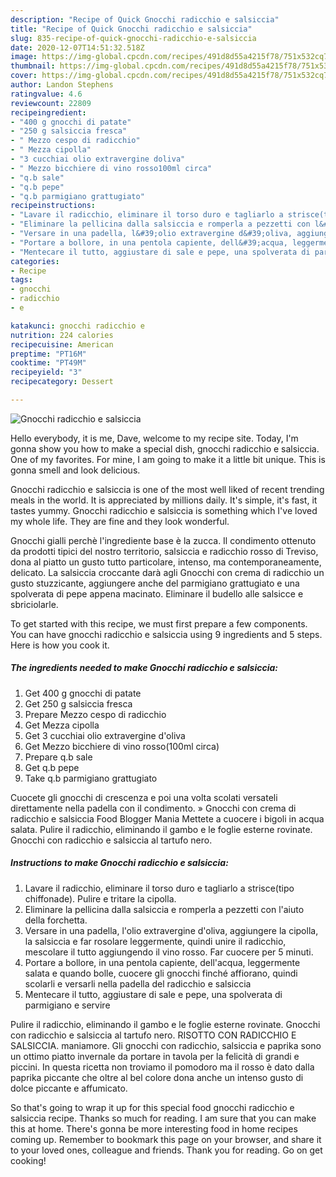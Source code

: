 ```yaml
---
description: "Recipe of Quick Gnocchi radicchio e salsiccia"
title: "Recipe of Quick Gnocchi radicchio e salsiccia"
slug: 835-recipe-of-quick-gnocchi-radicchio-e-salsiccia
date: 2020-12-07T14:51:32.518Z
image: https://img-global.cpcdn.com/recipes/491d8d55a4215f78/751x532cq70/gnocchi-radicchio-e-salsiccia-recipe-main-photo.jpg
thumbnail: https://img-global.cpcdn.com/recipes/491d8d55a4215f78/751x532cq70/gnocchi-radicchio-e-salsiccia-recipe-main-photo.jpg
cover: https://img-global.cpcdn.com/recipes/491d8d55a4215f78/751x532cq70/gnocchi-radicchio-e-salsiccia-recipe-main-photo.jpg
author: Landon Stephens
ratingvalue: 4.6
reviewcount: 22809
recipeingredient:
- "400 g gnocchi di patate"
- "250 g salsiccia fresca"
- " Mezzo cespo di radicchio"
- " Mezza cipolla"
- "3 cucchiai olio extravergine doliva"
- " Mezzo bicchiere di vino rosso100ml circa"
- "q.b sale"
- "q.b pepe"
- "q.b parmigiano grattugiato"
recipeinstructions:
- "Lavare il radicchio, eliminare il torso duro e tagliarlo a strisce(tipo chiffonade). Pulire e tritare la cipolla."
- "Eliminare la pellicina dalla salsiccia e romperla a pezzetti con l&#39;aiuto della forchetta."
- "Versare in una padella, l&#39;olio extravergine d&#39;oliva, aggiungere la cipolla, la salsiccia e far rosolare leggermente, quindi unire il radicchio, mescolare il tutto aggiungendo il vino rosso. Far cuocere per 5 minuti."
- "Portare a bollore, in una pentola capiente, dell&#39;acqua, leggermente salata e quando bolle, cuocere gli gnocchi finché affiorano, quindi scolarli e versarli nella padella del radicchio e salsiccia"
- "Mentecare il tutto, aggiustare di sale e pepe, una spolverata di parmigiano e servire"
categories:
- Recipe
tags:
- gnocchi
- radicchio
- e

katakunci: gnocchi radicchio e 
nutrition: 224 calories
recipecuisine: American
preptime: "PT16M"
cooktime: "PT49M"
recipeyield: "3"
recipecategory: Dessert

---
```



![Gnocchi radicchio e salsiccia](https://img-global.cpcdn.com/recipes/491d8d55a4215f78/751x532cq70/gnocchi-radicchio-e-salsiccia-recipe-main-photo.jpg)

Hello everybody, it is me, Dave, welcome to my recipe site. Today, I'm gonna show you how to make a special dish, gnocchi radicchio e salsiccia. One of my favorites. For mine, I am going to make it a little bit unique. This is gonna smell and look delicious.

Gnocchi radicchio e salsiccia is one of the most well liked of recent trending meals in the world. It is appreciated by millions daily. It's simple, it's fast, it tastes yummy. Gnocchi radicchio e salsiccia is something which I've loved my whole life. They are fine and they look wonderful.

Gnocchi gialli perchè l&#39;ingrediente base è la zucca. Il condimento ottenuto da prodotti tipici del nostro territorio, salsiccia e radicchio rosso di Treviso, dona al piatto un gusto tutto particolare, intenso, ma contemporaneamente, delicato. La salsiccia croccante darà agli Gnocchi con crema di radicchio un gusto stuzzicante, aggiungere anche del parmigiano grattugiato e una spolverata di pepe appena macinato. Eliminare il budello alle salsicce e sbriciolarle.


To get started with this recipe, we must first prepare a few components. You can have gnocchi radicchio e salsiccia using 9 ingredients and 5 steps. Here is how you cook it.

<!--inarticleads1-->

##### The ingredients needed to make Gnocchi radicchio e salsiccia:

1. Get 400 g gnocchi di patate
1. Get 250 g salsiccia fresca
1. Prepare  Mezzo cespo di radicchio
1. Get  Mezza cipolla
1. Get 3 cucchiai olio extravergine d&#39;oliva
1. Get  Mezzo bicchiere di vino rosso(100ml circa)
1. Prepare q.b sale
1. Get q.b pepe
1. Take q.b parmigiano grattugiato


Cuocete gli gnocchi di crescenza e poi una volta scolati versateli direttamente nella padella con il condimento. » Gnocchi con crema di radicchio e salsiccia Food Blogger Mania Mettete a cuocere i bigoli in acqua salata. Pulire il radicchio, eliminando il gambo e le foglie esterne rovinate. Gnocchi con radicchio e salsiccia al tartufo nero. 

<!--inarticleads2-->

##### Instructions to make Gnocchi radicchio e salsiccia:

1. Lavare il radicchio, eliminare il torso duro e tagliarlo a strisce(tipo chiffonade). Pulire e tritare la cipolla.
1. Eliminare la pellicina dalla salsiccia e romperla a pezzetti con l&#39;aiuto della forchetta.
1. Versare in una padella, l&#39;olio extravergine d&#39;oliva, aggiungere la cipolla, la salsiccia e far rosolare leggermente, quindi unire il radicchio, mescolare il tutto aggiungendo il vino rosso. Far cuocere per 5 minuti.
1. Portare a bollore, in una pentola capiente, dell&#39;acqua, leggermente salata e quando bolle, cuocere gli gnocchi finché affiorano, quindi scolarli e versarli nella padella del radicchio e salsiccia
1. Mentecare il tutto, aggiustare di sale e pepe, una spolverata di parmigiano e servire


Pulire il radicchio, eliminando il gambo e le foglie esterne rovinate. Gnocchi con radicchio e salsiccia al tartufo nero. RISOTTO CON RADICCHIO E SALSICCIA. maniamore. Gli gnocchi con radicchio, salsiccia e paprika sono un ottimo piatto invernale da portare in tavola per la felicità di grandi e piccini. In questa ricetta non troviamo il pomodoro ma il rosso è dato dalla paprika piccante che oltre al bel colore dona anche un intenso gusto di dolce piccante e affumicato. 

So that's going to wrap it up for this special food gnocchi radicchio e salsiccia recipe. Thanks so much for reading. I am sure that you can make this at home. There's gonna be more interesting food in home recipes coming up. Remember to bookmark this page on your browser, and share it to your loved ones, colleague and friends. Thank you for reading. Go on get cooking!

